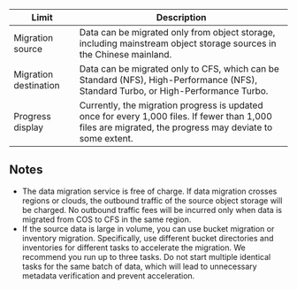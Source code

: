 
| Limit | Description |
|---------|---------|
| Migration source | Data can be migrated only from object storage, including mainstream object storage sources in the Chinese mainland. |
| Migration destination | Data can be migrated only to CFS, which can be Standard (NFS), High-Performance (NFS), Standard Turbo, or High-Performance Turbo. |
| Progress display | Currently, the migration progress is updated once for every 1,000 files. If fewer than 1,000 files are migrated, the progress may deviate to some extent. |


## Notes

- The data migration service is free of charge. If data migration crosses regions or clouds, the outbound traffic of the source object storage will be charged. No outbound traffic fees will be incurred only when data is migrated from COS to CFS in the same region.
- If the source data is large in volume, you can use bucket migration or inventory migration. Specifically, use different bucket directories and inventories for different tasks to accelerate the migration. We recommend you run up to three tasks. Do not start multiple identical tasks for the same batch of data, which will lead to unnecessary metadata verification and prevent acceleration.
